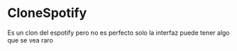 # CloneSpotify
Es un clon del espotify pero no es perfecto solo la interfaz puede tener algo que se vea raro 
